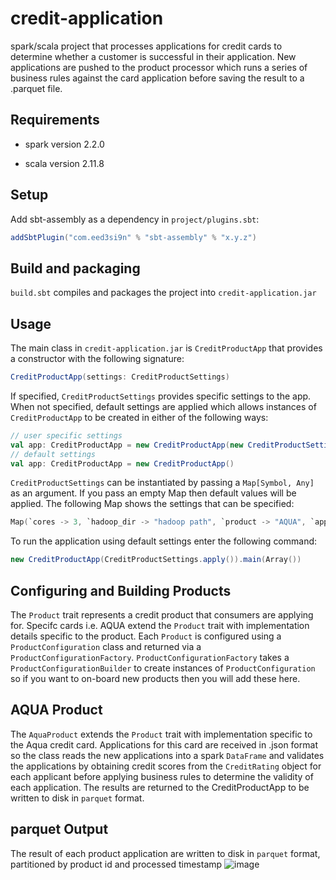 # credit-application
spark/scala project that processes applications for credit cards to determine whether a customer is successful in their application. New applications are pushed to the product processor which runs a series of business rules against the card application before saving the result to a .parquet file.

## Requirements
- spark version 2.2.0

- scala version 2.11.8

## Setup
Add sbt-assembly as a dependency in  `project/plugins.sbt`:

```scala
addSbtPlugin("com.eed3si9n" % "sbt-assembly" % "x.y.z")
```
## Build and packaging
`build.sbt` compiles and packages the project into `credit-application.jar`

## Usage
The main class in `credit-application.jar` is `CreditProductApp` that provides a constructor with the following signature:
```scala
CreditProductApp(settings: CreditProductSettings)
```
If specified, `CreditProductSettings` provides specific settings to the app. When not specified, default settings are applied which allows instances of `CreditProductApp` to be created in either of the following ways:
```scala
// user specific settings
val app: CreditProductApp = new CreditProductApp(new CreditProductSettings(Map[Symbol, Any]))
// default settings
val app: CreditProductApp = new CreditProductApp()
```
`CreditProductSettings` can be instantiated by passing a `Map[Symbol, Any]` as an argument. If you pass an empty Map then default values will be applied. The following Map shows the settings that can be specified:
```scala
Map(`cores -> 3, `hadoop_dir -> "hadoop path", `product -> "AQUA", `app_name -> "name of app", `location -> "output path for result of application")
```
To run the application using default settings enter the following command:

```scala
new CreditProductApp(CreditProductSettings.apply()).main(Array())
```
## Configuring and Building Products
The `Product` trait represents a credit product that consumers are applying for. Specifc cards i.e. AQUA extend the `Product` trait with implementation details specific to the product. Each `Product` is configured using a `ProductConfiguration` class and returned via a `ProductConfigurationFactory`. `ProductConfigurationFactory` takes a `ProductConfigurationBuilder` to create instances of `ProductConfiguration` so if you want to on-board new products then you will add these here.

## AQUA Product
The `AquaProduct` extends the `Product` trait with implementation specific to the Aqua credit card. Applications for this card are received in .json format so the class reads the new applications into a spark `DataFrame` and validates the applications by obtaining credit scores from the `CreditRating` object for each applicant before applying business rules to determine the validity of each application. The results are returned to the CreditProductApp to be written to disk in `parquet` format.

## parquet Output
The result of each product application are written to disk in `parquet` format, partitioned by product id and processed timestamp
![image](https://user-images.githubusercontent.com/17062331/116939979-20fc1d80-ac65-11eb-8d72-941fd65eca99.png)
